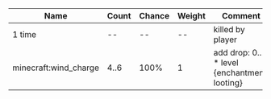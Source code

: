 | Name                  | Count | Chance | Weight | Comment                                       |
| --------------------- | ----- | ------ | ------ | --------------------------------------------- |
| 1 time                |    -- |     -- |     -- | killed by player                              |
| minecraft:wind_charge |  4..6 |   100% |      1 | add drop: 0..1 * level {enchantment: looting} |